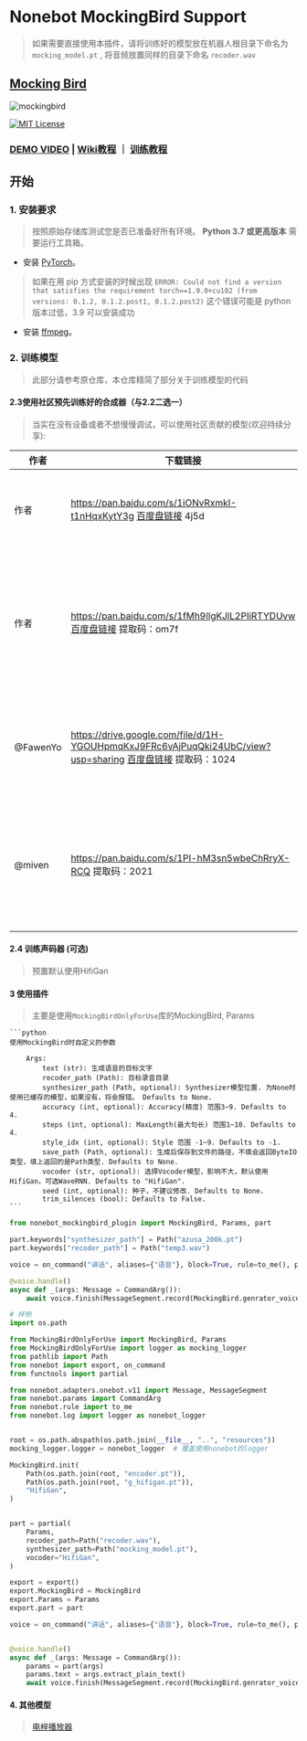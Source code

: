 # Nonebot MockingBird Support

> 如果需要直接使用本插件，请将训练好的模型放在机器人根目录下命名为 `mocking_model.pt` , 将音频放置同样的目录下命名 `recoder.wav`

## [Mocking Bird](https://github.com/babysor/MockingBird)
![mockingbird](https://user-images.githubusercontent.com/12797292/131216767-6eb251d6-14fc-4951-8324-2722f0cd4c63.jpg)

[![MIT License](https://img.shields.io/badge/license-MIT-blue.svg?style=flat)](http://choosealicense.com/licenses/mit/)

### [DEMO VIDEO](https://www.bilibili.com/video/BV17Q4y1B7mY/) | [Wiki教程](https://github.com/babysor/MockingBird/wiki/Quick-Start-(Newbie)) ｜ [训练教程](https://vaj2fgg8yn.feishu.cn/docs/doccn7kAbr3SJz0KM0SIDJ0Xnhd)


## 开始
### 1. 安装要求
> 按照原始存储库测试您是否已准备好所有环境。
**Python 3.7 或更高版本** 需要运行工具箱。

* 安装 [PyTorch](https://pytorch.org/get-started/locally/)。
> 如果在用 pip 方式安装的时候出现 `ERROR: Could not find a version that satisfies the requirement torch==1.9.0+cu102 (from versions: 0.1.2, 0.1.2.post1, 0.1.2.post2)` 这个错误可能是 python 版本过低，3.9 可以安装成功
* 安装 [ffmpeg](https://ffmpeg.org/download.html#get-packages)。

### 2. 训练模型
> 此部分请参考原仓库，本仓库精简了部分关于训练模型的代码

#### 2.3使用社区预先训练好的合成器（与2.2二选一）
> 当实在没有设备或者不想慢慢调试，可以使用社区贡献的模型(欢迎持续分享):

| 作者 | 下载链接 | 效果预览 | 信息 |
| --- | ----------- | ----- | ----- |
| 作者 | https://pan.baidu.com/s/1iONvRxmkI-t1nHqxKytY3g  [百度盘链接](https://pan.baidu.com/s/1iONvRxmkI-t1nHqxKytY3g) 4j5d |  | 75k steps 用3个开源数据集混合训练
| 作者 | https://pan.baidu.com/s/1fMh9IlgKJlL2PIiRTYDUvw  [百度盘链接](https://pan.baidu.com/s/1fMh9IlgKJlL2PIiRTYDUvw) 提取码：om7f |  | 25k steps 用3个开源数据集混合训练, 切换到tag v0.0.1使用
|@FawenYo | https://drive.google.com/file/d/1H-YGOUHpmqKxJ9FRc6vAjPuqQki24UbC/view?usp=sharing [百度盘链接](https://pan.baidu.com/s/1vSYXO4wsLyjnF3Unl-Xoxg) 提取码：1024  | [input](https://github.com/babysor/MockingBird/wiki/audio/self_test.mp3) [output](https://github.com/babysor/MockingBird/wiki/audio/export.wav) | 200k steps 台湾口音需切换到tag v0.0.1使用
|@miven| https://pan.baidu.com/s/1PI-hM3sn5wbeChRryX-RCQ 提取码：2021 | https://www.bilibili.com/video/BV1uh411B7AD/ | 150k steps 注意：根据[issue](https://github.com/babysor/MockingBird/issues/37)修复 并切换到tag v0.0.1使用

#### 2.4 训练声码器 (可选)

> 预置默认使用HifiGan

#### 3 使用插件

> 主要是使用`MockingBirdOnlyForUse`库的MockingBird, Params

    ```python
    使用MockingBird时自定义的参数

        Args:
            text (str): 生成语音的目标文字
            recoder_path (Path): 目标录音目录
            synthesizer_path (Path, optional): Synthesizer模型位置. 为None时使用已缓存的模型，如果没有，将会报错。 Defaults to None.
            accuracy (int, optional): Accuracy(精度) 范围3~9. Defaults to 4.
            steps (int, optional): MaxLength(最大句长) 范围1~10. Defaults to 4.
            style_idx (int, optional): Style 范围 -1~9. Defaults to -1.
            save_path (Path, optional): 生成后保存到文件的路径，不填会返回ByteIO类型，填上返回的是Path类型. Defaults to None.
            vocoder (str, optional): 选择Vocoder模型，影响不大，默认使用HifiGan，可选WaveRNN. Defaults to "HifiGan".
            seed (int, optional): 种子，不建议修改. Defaults to None.
            trim_silences (bool): Defaults to False.
    ```
```python
from nonebot_mockingbird_plugin import MockingBird, Params, part

part.keywords["synthesizer_path"] = Path("azusa_200k.pt")
part.keywords["recoder_path"] = Path("temp3.wav")

voice = on_command("讲话", aliases={"语音"}, block=True, rule=to_me(), priority=1)

@voice.handle()
async def _(args: Message = CommandArg()):
    await voice.finish(MessageSegment.record(MockingBird.genrator_voice(part(args))))

```
    
```python
# 样例
import os.path

from MockingBirdOnlyForUse import MockingBird, Params
from MockingBirdOnlyForUse import logger as mocking_logger
from pathlib import Path
from nonebot import export, on_command
from functools import partial

from nonebot.adapters.onebot.v11 import Message, MessageSegment
from nonebot.params import CommandArg
from nonebot.rule import to_me
from nonebot.log import logger as nonebot_logger


root = os.path.abspath(os.path.join(__file__, "..", "resources"))
mocking_logger.logger = nonebot_logger  # 覆盖使用nonebot的logger

MockingBird.init(
    Path(os.path.join(root, "encoder.pt")),
    Path(os.path.join(root, "g_hifigan.pt")),
    "HifiGan",
)


part = partial(
    Params,
    recoder_path=Path("recoder.wav"),
    synthesizer_path=Path("mocking_model.pt"),
    vocoder="HifiGan",
)

export = export()
export.MockingBird = MockingBird
export.Params = Params
export.part = part

voice = on_command("讲话", aliases={"语音"}, block=True, rule=to_me(), priority=1)


@voice.handle()
async def _(args: Message = CommandArg()):
    params = part(args)
    params.text = args.extract_plain_text()
    await voice.finish(MessageSegment.record(MockingBird.genrator_voice(params)))

```

#### 4. 其他模型
> [电梓播放器](https://www.bilibili.com/video/BV1RF411z7C5)
